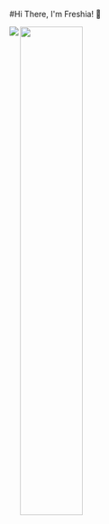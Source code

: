 #Hi There, I'm Freshia! :wave:

<img align="left" src="https://github-readme-stats.vercel.app/api?username=Freshia-Njoki&show_icons=true&theme=radical" />
<img align="left" width="47%" src="https://github-readme-stats.vercel.app/api/top-langs/?username=anuraghazra&layout=compact" />
